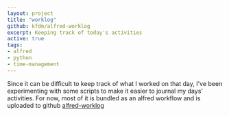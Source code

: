```yaml
---
layout: project
title: "worklog"
github: kfdm/alfred-worklog
excerpt: Keeping track of today's activities
active: true
tags:
- alfred
- python
- time-management
---
```


Since it can be difficult to keep track of what I worked on that day, I've been experimenting with some scripts to make it easier to journal my days' activities. For now, most of it is bundled as an alfred workflow and is uploaded to github [alfred-worklog]

[alfred-worklog]: https://github.com/kfdm/alfred-worklog
